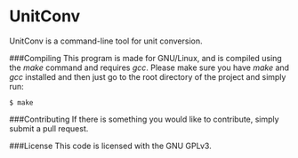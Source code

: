 UnitConv
========
UnitConv is a command-line tool for unit conversion.

###Compiling
This program is made for GNU/Linux, and is compiled using the _make_ command and requires _gcc_. Please make sure you have _make_ and _gcc_ installed and then just go to the root directory of the project and simply run:
```
$ make
```

###Contributing
If there is something you would like to contribute, simply submit a pull request.

###License
This code is licensed with the GNU GPLv3.
